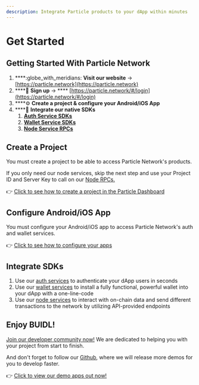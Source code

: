 ```yaml
---
description: Integrate Particle products to your dApp within minutes
---
```


# Get Started

## Getting Started With Particle Network

1. ****:globe\_with\_meridians: **Visit our website** -> [https://particle.network](https://particle.network)
2. ****:key: **Sign up** -> **** [https://particle.network/#/login](https://particle.network/#/login)
3. ****:gear: **Create a project & configure your Android/iOS App**
4. ****:tada: **Integrate our native SDKs**
   1. ****[**Auth Service SDKs**](auth-service/sdks/)****
   2. ****[**Wallet Service SDKs**](wallet-service/sdks/)****
   3. ****[**Node Service RPCs**](broken-reference)****

## **Create a Project**

You must create a project to be able to access Particle Network's products.

If you only need our node services, skip the next step and use your Project ID and Server Key to call on our [Node RPCs.](node-service/authentication.md)

👉 [Click to see how to create a project in the Particle Dashboard](dashboard/manage-projects.md)

## **Configure Android/iOS App**

You must configure your Android/iOS app to access Particle Network's auth and wallet services.

👉 [Click to see how to configure your apps](dashboard/manage-apps.md)

## Integrate SDKs

1. Use our [auth services](broken-reference) to authenticate your dApp users in seconds
2. Use our [wallet services](broken-reference) to install a fully functional, powerful wallet into your dApp with a one-line-code
3. Use our [node services](broken-reference) to interact with on-chain data and send different transactions to the network by utilizing API-provided endpoints

## **Enjoy BUIDL!**

[Join our developer community now!](https://discord.gg/qwysge6cgF) We are dedicated to helping you with your project from start to finish.

And don't forget to follow our [Github](https://github.com/Particle-Network), where we will release more demos for you to develop faster.

👉  [Click to view our demo apps out now!](resouces/demo-applications.md)
